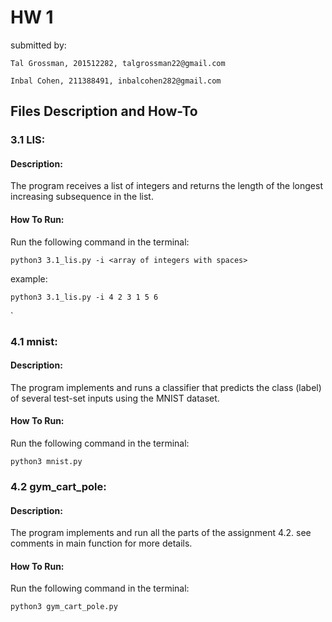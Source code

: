 # HW 1

submitted by:

`Tal Grossman, 201512282, talgrossman22@gmail.com`

`Inbal Cohen, 211388491, inbalcohen282@gmail.com`


## Files Description and How-To

### 3.1 LIS:
#### Description:
The program receives a list of integers and returns the length of the longest increasing subsequence in the list.
#### How To Run:
Run the following command in the terminal:
```
python3 3.1_lis.py -i <array of integers with spaces>
```

 example:
```
python3 3.1_lis.py -i 4 2 3 1 5 6
```
`
### 4.1 mnist:
#### Description:
The program implements and runs a classifier that predicts the class (label) of several test-set inputs using the MNIST dataset.
#### How To Run:
Run the following command in the terminal:
```
python3 mnist.py
```




### 4.2 gym_cart_pole:
#### Description:
The program implements and run all the parts of the assignment 4.2. see comments in main function for more details.
#### How To Run:
Run the following command in the terminal:
```
python3 gym_cart_pole.py
```
